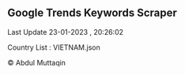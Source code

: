 

## Google Trends Keywords Scraper 
 
Last Update 23-01-2023 , 20:26:02

Country List :
VIETNAM.json



© Abdul Muttaqin 
